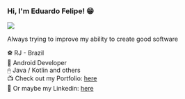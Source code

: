 <h3>Hi, I'm Eduardo Felipe! 😁</h3>  

![](https://komarev.com/ghpvc/?username=edufelip)  

Always trying to improve my ability to create good software

⚽ RJ - Brazil  
📱 Android Developer   
🖱 Java / Kotlin and others  
📺 Check out my Portfolio: [here](https://portfolio-edufelip.vercel.app/)  
🏢 Or maybe my Linkedin: [here](https://www.linkedin.com/in/eduardo-felipe-dev)  
